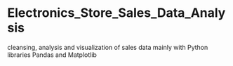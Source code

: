 # Electronics_Store_Sales_Data_Analysis
cleansing, analysis and visualization of sales data mainly with Python libraries Pandas and Matplotlib 
